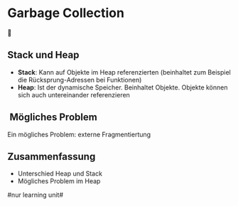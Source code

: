 # Garbage Collection
🚮

## Stack und Heap
- **Stack**: Kann auf Objekte im Heap referenzierten (beinhaltet zum Beispiel die Rücksprung-Adressen bei Funktionen)
- **Heap**: Ist der dynamische Speicher. Beinhaltet Objekte. Objekte können sich auch untereinander referenzieren

##  Mögliches Problem
Ein mögliches Problem: externe Fragmentiertung

## Zusammenfassung
- Unterschied Heap und Stack
- Mögliches Problem im Heap

#nur learning unit#